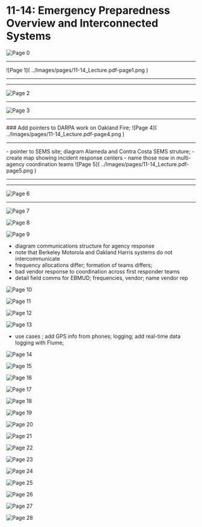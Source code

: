 # 11-14: Emergency Preparedness Overview and Interconnected Systems

![Page 0]( ../Images/pages/11-14_Lecture.pdf-page0.png )
<hr color = yellow>
![Page 1]( ../Images/pages/11-14_Lecture.pdf-page1.png )
<hr color = yellow>
<hr color = yellow>

![Page 2]( ../Images/pages/11-14_Lecture.pdf-page2.png )
<hr color = yellow>

![Page 3]( ../Images/pages/11-14_Lecture.pdf-page3.png )
<hr color = yellow>
### Add pointers to DARPA work on Oakland Fire; 
![Page 4]( ../Images/pages/11-14_Lecture.pdf-page4.png )
<hr color = yellow>
- pointer to SEMS site; diagram Alameda and Contra Costa SEMS struture;
- create map showing incident response centers
- name those now in multi-agency coordination teams
![Page 5]( ../Images/pages/11-14_Lecture.pdf-page5.png )
<hr color = yellow>
<hr color = yellow>

![Page 6]( ../Images/pages/11-14_Lecture.pdf-page6.png )
<hr color = yellow>

![Page 7]( ../Images/pages/11-14_Lecture.pdf-page7.png )

![Page 8]( ../Images/pages/11-14_Lecture.pdf-page8.png )

![Page 9]( ../Images/pages/11-14_Lecture.pdf-page9.png )
- diagram communications structure for agency response
- note that Berkeley Motorola and Oakland Harris systems do not intercommunicate
- frequency allocations differ; formation of teams differs; 
- bad vendor response to coordination across first responder teams
- detail field comms for EBMUD; frequencies, vendor; name vendor rep

![Page 10]( ../Images/pages/11-14_Lecture.pdf-page10.png )

![Page 11]( ../Images/pages/11-14_Lecture.pdf-page11.png )

![Page 12]( ../Images/pages/11-14_Lecture.pdf-page12.png )

![Page 13]( ../Images/pages/11-14_Lecture.pdf-page13.png )
- use cases ; add GPS info from phones; logging; add real-time data logging with Flume;

![Page 14]( ../Images/pages/11-14_Lecture.pdf-page14.png )

![Page 15]( ../Images/pages/11-14_Lecture.pdf-page15.png )

![Page 16]( ../Images/pages/11-14_Lecture.pdf-page16.png )

![Page 17]( ../Images/pages/11-14_Lecture.pdf-page17.png )

![Page 18]( ../Images/pages/11-14_Lecture.pdf-page18.png )

![Page 19]( ../Images/pages/11-14_Lecture.pdf-page19.png )

![Page 20]( ../Images/pages/11-14_Lecture.pdf-page20.png )

![Page 21]( ../Images/pages/11-14_Lecture.pdf-page21.png )

![Page 22]( ../Images/pages/11-14_Lecture.pdf-page22.png )

![Page 23]( ../Images/pages/11-14_Lecture.pdf-page23.png )

![Page 24]( ../Images/pages/11-14_Lecture.pdf-page24.png )

![Page 25]( ../Images/pages/11-14_Lecture.pdf-page25.png )

![Page 26]( ../Images/pages/11-14_Lecture.pdf-page26.png )

![Page 27]( ../Images/pages/11-14_Lecture.pdf-page27.png )

![Page 28]( ../Images/pages/11-14_Lecture.pdf-page28.png )

